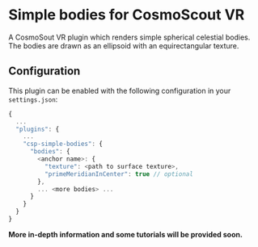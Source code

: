 # Simple bodies for CosmoScout VR

A CosmoSout VR plugin which renders simple spherical celestial bodies. The bodies are drawn as an ellipsoid with an equirectangular texture.

## Configuration

This plugin can be enabled with the following configuration in your `settings.json`:

```javascript
{
  ...
  "plugins": {
    ...
    "csp-simple-bodies": {
      "bodies": {
        <anchor name>: {
          "texture": <path to surface texture>,
          "primeMeridianInCenter": true // optional
        },
        ... <more bodies> ...
      }
    }
  }
}
```

**More in-depth information and some tutorials will be provided soon.**
